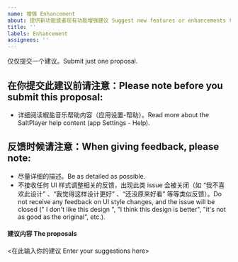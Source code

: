 ```yaml
---
name: 增强 Enhancement
about: 提供新功能或者现有功能增强建议 Suggest new features or enhancements to existing features
title: ''
labels: Enhancement
assignees: ''
---
```


仅仅提交一个建议。Submit just one proposal.

在你提交此建议前请注意：Please note before you submit this proposal:
-------------------------

- 详细阅读椒盐音乐帮助内容（应用设置-帮助）。Read more about the SaltPlayer help content (app Settings - Help).

反馈时候请注意：When giving feedback, please note:
-------------------------
- 尽量详细的描述。Be as detailed as possible.
- 不接收任何 UI 样式调整相关的反馈，出现此类 issue 会被关闭（如 “我不喜欢此设计” 、“我觉得这样设计更好” 、“还没原来好看” 等等类似反馈）。Do not receive any feedback on UI style changes, and the issue will be closed (" I don't like this design ", "I think this design is better", "it's not as good as the original", etc.).

#### 建议内容 The proposals

<在此输入你的建议 Enter your suggestions here>
